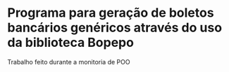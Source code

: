 # Programa para geração de boletos bancários genéricos através do uso da biblioteca Bopepo
Trabalho feito durante a monitoria de POO
